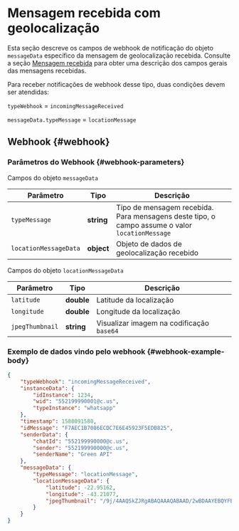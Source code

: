 # Mensagem recebida com geolocalização

Esta seção descreve os campos de webhook de notificação do objeto `messageData` específico da mensagem de geolocalização recebida.
Consulte a seção [Mensagem recebida](Webhook-IncomingMessageReceived.md) para obter uma descrição dos campos gerais das mensagens recebidas.

Para receber notificações de webhook desse tipo, duas condições devem ser atendidas:

`typeWebhook` = `incomingMessageReceived`

`messageData.typeMessage` = `locationMessage`

## Webhook {#webhook}

### Parâmetros do Webhook {#webhook-parameters}

Campos do objeto `messageData`

Parâmetro | Тipo | Descrição
----- | ----- | -----
`typeMessage` | **string** | Tipo de mensagem recebida. Para mensagens deste tipo, o campo assume o valor `locationMessage`
`locationMessageData` | **object** | Objeto de dados de geolocalização recebido

Campos do objeto `locationMessageData`

Parâmetro | Тipo | Descrição
----- | ----- | -----
`latitude` | **double** | Latitude da localização
`longitude` | **double** | Longitude da localização
`jpegThumbnail` | **string** | Visualizar imagem na codificação `base64`

### Exemplo de dados vindo pelo webhook {#webhook-example-body}

```json
{
    "typeWebhook": "incomingMessageReceived",
    "instanceData": {
        "idInstance": 1234,
        "wid": "552199990001@c.us",
        "typeInstance": "whatsapp"
    },
    "timestamp": 1588091580,
    "idMessage": "F7AEC1B7086ECDC7E6E45923F5EDB825",
    "senderData": {
        "chatId": "552199990000@c.us",
        "sender": "552199990000@c.us",
        "senderName": "Green API"
    },
    "messageData": {
        "typeMessage": "locationMessage",
        "locationMessageData": {
            "latitude": -22.95162,
            "longitude": -43.21077,
            "jpegThumbnail": "/9j/4AAQSkZJRgABAQAAAQABAAD/2wBDAAYEBQYFBAYGBQYHBwYIChAKCgkJChQODwwQFx="
        }
    }
}
```
